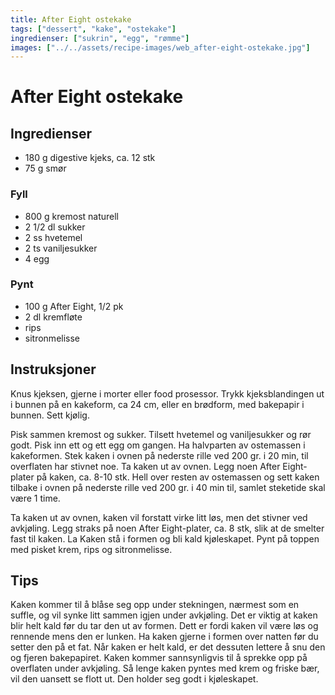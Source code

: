 ```yaml
---
title: After Eight ostekake
tags: ["dessert", "kake", "ostekake"]
ingredienser: ["sukrin", "egg", "rømme"]
images: ["../../assets/recipe-images/web_after-eight-ostekake.jpg"]
---
```


# After Eight ostekake

## Ingredienser

- 180 g digestive kjeks, ca. 12 stk
- 75 g smør

### Fyll

- 800 g kremost naturell
- 2 1/2 dl sukker
- 2 ss hvetemel
- 2 ts vaniljesukker
- 4 egg

### Pynt

- 100 g After Eight, 1/2 pk
- 2 dl kremfløte
- rips
- sitronmelisse

## Instruksjoner

Knus kjeksen, gjerne i morter eller food prosessor. Trykk kjeksblandingen ut i bunnen på en kakeform, ca 24 cm, eller en brødform, med bakepapir i bunnen. Sett kjølig.

Pisk sammen kremost og sukker. Tilsett hvetemel og vaniljesukker og rør godt. Pisk inn ett og ett egg om gangen. Ha halvparten av ostemassen i kakeformen. Stek kaken i ovnen på nederste rille ved 200 gr. i 20 min, til overflaten har stivnet noe. Ta kaken ut av ovnen. Legg noen After Eight-plater på kaken, ca. 8-10 stk. Hell over resten av ostemassen og sett kaken tilbake i ovnen på nederste rille ved 200 gr. i 40 min til, samlet steketide skal være 1 time.

Ta kaken ut av ovnen, kaken vil forstatt virke litt løs, men det stivner ved avkjøling. Legg straks på noen After Eight-plater, ca. 8 stk, slik at de smelter fast til kaken. La Kaken stå i formen og bli kald kjøleskapet. Pynt på toppen med pisket krem, rips og sitronmelisse.

## Tips

Kaken kommer til å blåse seg opp under stekningen, nærmest som en suffle, og vil synke litt sammen igjen under avkjøling. Det er viktig at kaken blir helt kald før du tar den ut av formen. Dett er fordi kaken vil være løs og rennende mens den er lunken. Ha kaken gjerne i formen over natten før du setter den på et fat. Når kaken er helt kald, er det dessuten lettere å snu den og fjeren bakepapiret. Kaken kommer sannsynligvis til å sprekke opp på overflaten under avkjøling. Så lenge kaken pyntes med krem og friske bær, vil den uansett se flott ut. Den holder seg godt i kjøleskapet.
